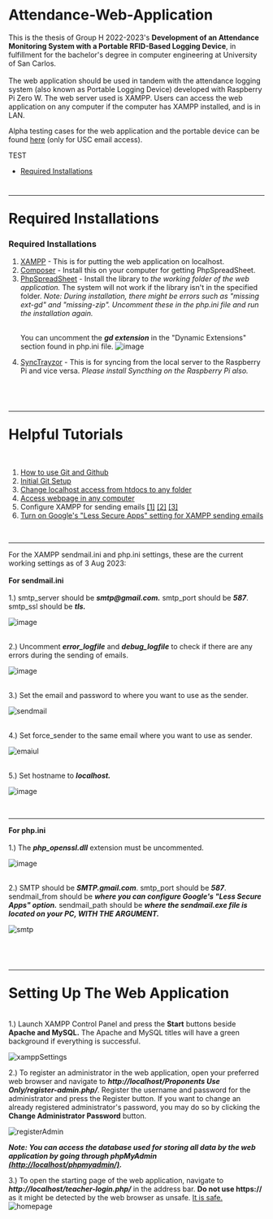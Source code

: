 # Attendance-Web-Application
This is the thesis of Group H 2022-2023's <b>Development of an Attendance Monitoring System with a Portable RFID-Based Logging Device</b>, in fulfillment for the bachelor's degree in computer engineering at University of San Carlos.</br></br>
The web application should be used in tandem with the attendance logging system (also known as Portable Logging Device) developed with Raspberry Pi Zero W. The web server used is XAMPP. Users can access the web application on any computer if the computer has XAMPP installed, and is in LAN.

Alpha testing cases for the web application and the portable device can be found <a href = "https://docs.google.com/spreadsheets/d/1Um_i__vagtg8pD9HuRssXADdYC0kXuq-DAEUPDDeT34/edit?usp=sharing">here</a> (only for USC email access).

TEST
- [Required Installations](#required-installations)

# <hr><b>Required Installations</b></hr>
<a id='required-installations'></a>
### Required Installations
<ol>
  <li><a href = "https://www.apachefriends.org/download.html">XAMPP</a> - This is for putting the web application on localhost. </li>
  <li><a href = "https://getcomposer.org/download/">Composer</a> - Install this on your computer for getting PhpSpreadSheet.</li>
  <li><a href = "https://github.com/PHPOffice/PhpSpreadsheet">PhpSpreadSheet</a> - Install the library to <i>the working folder of the web application.</i> The system will not work if the library isn't in the specified folder. <i>Note: During installation, there might be errors such as "missing ext-gd" and "missing-zip". Uncomment these in the php.ini file and run the installation again.</i></li>
  <br/>
  
You can uncomment the <i><b>gd extension</b></i> in the "Dynamic Extensions" section found in php.ini file.
![image](https://github.com/grusnivis/Attendance-Web-Application/assets/59056214/88db606d-6787-4def-80c1-952da5cbdeca)

  
  <li><a href = "https://github.com/canton7/SyncTrayzor/tree/v1.1.29" >SyncTrayzor</a> - This is for syncing from the local server to the Raspberry Pi and vice versa. <i>Please install Syncthing on the Raspberry Pi also.</i></li>
 </ol>

<br/>

# <hr> <b>Helpful Tutorials </b></hr>
<br/>
<ol>
  <li> <a href = "https://www.freecodecamp.org/news/git-and-github-for-beginners/">How to use Git and Github</a> </li>
  <li> <a href = "https://git-scm.com/downloads" > Initial Git Setup </a> </li>
  <li> <a href = "https://stackoverflow.com/questions/18667582/run-my-php-files-from-outside-htdocs" > Change localhost access from htdocs to any folder </a> </li>
  <li> <a href = "https://stackoverflow.com/questions/5524116/accessing-localhost-xampp-from-another-computer-over-lan-network-how-to">Access webpage in any computer</a> </li>
  <li> Configure XAMPP for sending emails <a href = "https://www.geeksforgeeks.org/how-to-configure-xampp-to-send-mail-from-localhost-using-php/">[1]</a> <a href = "https://www.w3docs.com/snippets/php/how-to-configure-xampp-to-send-email-from-localhost-with-php.html">[2]</a> <a href = "https://phpflow.com/php/how-to-send-email-from-localhost-using-php/">[3]</a></li>
  <li> <a href = "https://myaccount.google.com/lesssecureapps">Turn on Google's "Less Secure Apps" setting for XAMPP sending emails</a> </li>
</ol>
<br/>
<hr/>
For the XAMPP sendmail.ini and php.ini settings, these are the current working settings as of 3 Aug 2023:
<br/><br/>
<b>For sendmail.ini</b>
<br/> <br/>
1.) smtp_server should be <i><b>smtp@gmail.com.</b></i> smtp_port should be <i><b>587</b></i>. </b>smtp_ssl should be <i><b>tls.</b></i> 
<br/>

![image](https://github.com/grusnivis/Attendance-Web-Application/assets/59056214/7c24eee0-30a8-49e9-98bc-3297569b4404)

<br/>
2.) Uncomment <i><b>error_logfile</b></i> and <i><b>debug_logfile</b> </i>to check if there are any errors during the sending of emails.
<br/>

![image](https://github.com/grusnivis/Attendance-Web-Application/assets/59056214/6650ff56-3655-4394-b5fe-3fede350cc24)

<br/>
3.) Set the email and password to where you want to use as the sender.
<br/> 

![sendmail](https://github.com/grusnivis/Attendance-Web-Application/assets/59056214/194b2111-5c69-47ac-8d65-a93b83eb249a)

<br/>
4.) Set force_sender to the same email where you want to use as sender.
<br/>

![emaiul](https://github.com/grusnivis/Attendance-Web-Application/assets/59056214/446fea27-8175-4e51-b67d-58fc849469f6)

<br/>
5.) Set hostname to <i><b>localhost.</b></i>
<br/> 

![image](https://github.com/grusnivis/Attendance-Web-Application/assets/59056214/7bd5ff0b-a90f-4cf8-9900-ee9a87a9a6b2/)

<br/>

<hr/>
<b>For php.ini</b>
<br/><br/>
1.) The <i><b>php_openssl.dll</b></i> extension must be uncommented.
<br/>

![image](https://github.com/grusnivis/Attendance-Web-Application/assets/59056214/ea9f94ab-97d2-43f2-ab1f-b235960b94b3)

<br/>
2.) SMTP should be <i><b>SMTP.gmail.com</b></i>. smtp_port should be <i><b>587</b></i>. sendmail_from should be <i><b>where you can configure Google's "Less Secure Apps" option.</b></i> sendmail_path should be <i><b>where the sendmail.exe file is located on your PC, WITH THE ARGUMENT.</b></i>
<br/>

![smtp](https://github.com/grusnivis/Attendance-Web-Application/assets/59056214/5304c5f0-f119-453d-baf1-dfde9ec51cb9)

<br/>

# <hr><b>Setting Up The Web Application</b></hr>
<br/>
1.) Launch XAMPP Control Panel and press the <b>Start</b> buttons beside <b>Apache and MySQL.</b> The Apache and MySQL titles will have a green background if everything is successful.
<br/>

![xamppSettings](https://github.com/grusnivis/Attendance-Web-Application/assets/59056214/7afb61d6-6650-4281-8a5a-860dc478f5f7)

2.) To register an administrator in the web application, open your preferred web browser and navigate to <i><b>http\://localhost/Proponents Use Only/register-admin.php/</b></i>. Register the username and password for the administrator and press the Register button. If you want to change an already registered administrator's password, you may do so by clicking the <b>Change Administrator Password</b> button.
<br/>

![registerAdmin](https://github.com/grusnivis/Attendance-Web-Application/assets/59056214/c26c09fc-0ac5-40c5-9ad0-5a6193f3b4a2)

<b><i>Note: You can access the database used for storing all data by the web application by going through phpMyAdmin <u>(http\://localhost/phpmyadmin/)</u>.</i></b>

3.) To open the starting page of the web application, navigate to <i><b>http\://localhost/teacher-login.php/</b></i> in the address bar. <b>Do not use https://</b> as it might be detected by the web browser as unsafe. <u>It is safe.</u>
<br/>
![homepage](https://github.com/grusnivis/Attendance-Web-Application/assets/59056214/2d634ced-f379-4847-a748-7e7a14cd967e)




